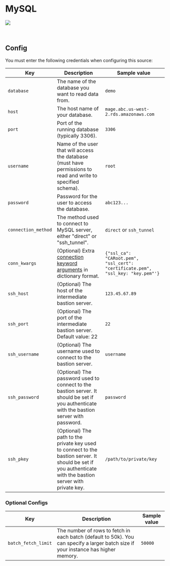 # MySQL

![](https://user-images.githubusercontent.com/78053898/198753513-4a149790-853a-4dcd-8c93-388f84ef6aeb.png)

<br />

## Config

You must enter the following credentials when configuring this source:

| Key | Description | Sample value
| --- | --- | --- |
| `database` | The name of the database you want to read data from. | `demo` |
| `host` | The host name of your database. | `mage.abc.us-west-2.rds.amazonaws.com` |
| `port` | Port of the running database (typically 3306). | `3306` |
| `username` | Name of the user that will access the database (must have permissions to read and write to specified schema). | `root` |
| `password` | Password for the user to access the database. | `abc123...` |
| `connection_method` | The method used to connect to MySQL server, either "direct" or "ssh_tunnel". | `direct` or `ssh_tunnel` |
| `conn_kwargs` | (Optional) Extra [connection keyword arguments](https://dev.mysql.com/doc/connector-python/en/connector-python-connectargs.html) in dictionary format. | `{"ssl_ca": "CARoot.pem", "ssl_cert": "certificate.pem", "ssl_key: "key.pem"'}` |
| `ssh_host` | (Optional) The host of the intermediate bastion server. | `123.45.67.89` |
| `ssh_port` | (Optional) The port of the intermediate bastion server. Default value: 22 | `22` |
| `ssh_username` | (Optional) The username used to connect to the bastion server. | `username` |
| `ssh_password` | (Optional) The password used to connect to the bastion server. It should be set if you authenticate with the bastion server with password. | `password` |
| `ssh_pkey` | (Optional) The path to the private key used to connect to the bastion server. It should be set if you authenticate with the bastion server with private key. | `/path/to/private/key` |

### Optional Configs

| Key | Description | Sample value
| --- | --- | --- |
| `batch_fetch_limit` | The number of rows to fetch in each batch (default to 50k). You can specify a larger batch size if your instance has higher memory. | `50000`

<br />

